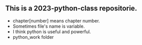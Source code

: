 ## This is a 2023-python-class repositorie.
- chapter[number] means chapter number.
- Sometimes file's name is variable.
- I think python is useful and powerful.
- python_work folder
